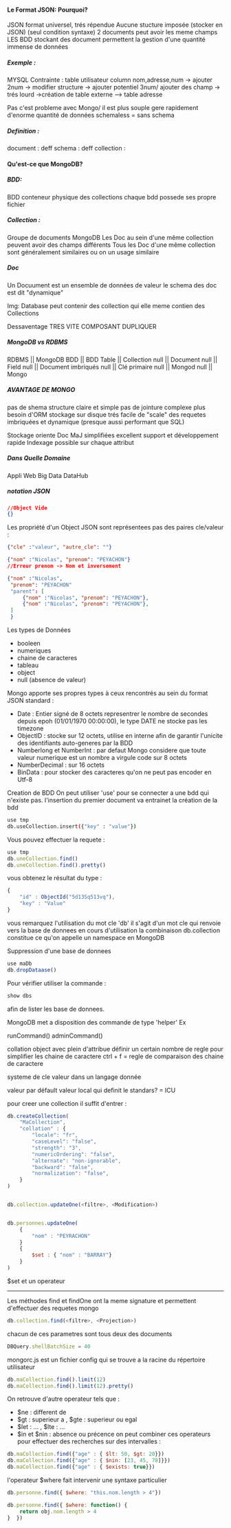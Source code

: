 
#### Le Format JSON: Pourquoi?
JSON format universel, trés répendue
Aucune stucture imposée (stocker en JSON) (seul condition syntaxe)
2 documents peut avoir les meme champs
LES BDD stockant des document permettent la gestion d'une quantité immense de données

##### Exemple : 
MYSQL Contrainte : table utilisateur column nom,adresse,num -> ajouter 2num -> modifier structure -> ajouter potentiel 3num/ ajouter des champ -> trés lourd ->création de table externe  --> table adresse

Pas c'est probleme avec Mongo/ il est plus souple
gere rapidement d'enorme quantité de données
schemaless = sans schema

##### Definition : 
document : deff
schema : deff
collection :


#### Qu'est-ce que MongoDB?

##### BDD:
BDD conteneur physique des collections
chaque bdd possede ses propre fichier

##### Collection :
Groupe de documents MongoDB
Les Doc au sein d'une même collection peuvent avoir des champs différents
Tous les Doc d'une même collection sont généralement similaires ou on un usage similaire

##### Doc
Un Docuument est un ensemble de données de valeur
le schema des doc est dit "dynamique"

Img: 
Database peut contenir des collection qui elle meme contien des Collections

Dessaventage TRES VITE COMPOSANT DUPLIQUER

##### MongoDB vs RDBMS
RDBMS  || MongoDB
BDD  || BDD
Table  || Collection
null  || Document
null  || Field
null  || Document imbriqués
null  || Clé primaire
null  || Mongod
null  || Mongo

##### AVANTAGE DE MONGO

pas de shema
structure claire et simple
pas de jointure complexe
plus besoin d'ORM
stockage sur disque
trés facile de "scale"
des requetes imbriquées et dynamique (presque aussi performant que SQL)

Stockage oriente Doc
MaJ simplifiées
excellent support et développement rapide
Indexage possible sur chaque attribut

##### Dans Quelle Domaine

Appli Web
Big Data
DataHub

##### notation JSON

``` json
//Object Vide
{}
```

Les propriété d'un Object JSON sont représentees pas des paires cle/valeur : 

``` json
{"cle" :"valeur", "autre_cle": ""}

{"nom" :"Nicolas", "prenom": "PEYACHON"}
//Erreur prenom -> Nom et inversement

{"nom" :"Nicolas", 
 "prenom": "PEYACHON"
 "parent": [
	 {"nom" :"Nicolas", "prenom": "PEYACHON"},
	 {"nom" :"Nicolas", "prenom": "PEYACHON"},	 
 ]
 }


```

Les types de Données

- booleen
- numeriques
- chaine de caracteres
- tableau
- object
- null (absence de valeur)

Mongo apporte ses propres types à ceux rencontrés au sein du format JSON standard :

- Date : Entier signé de 8 octets representrer le nombre de secondes depuis epoh (01/01/1970 00:00:00), le type DATE ne stocke pas les timezone
- ObjectID : stocke sur 12 octets, utilise en interne afin de garantir l'unicite des identifiants auto-generes par la BDD
- Numberlong et NumberInt : par defaut Mongo considere que toute valeur numerique est un nombre a virgule code sur 8 octets
- NumberDecimal : sur 16 octets 
- BinData : pour stocker des caracteres qu'on ne peut pas encoder en Utf-8


Creation de BDD
On peut utiliser 'use' pour se connecter a une bdd qui n'existe pas. l'insertion du premier document va entrainet la création de la bdd

``` bash
use tmp
db.useCollection.insert({"key" : "value"})
```

Vous pouvez effectuer la requete : 

``` javascript
use tmp
db.uneCollection.find()
db.uneCollection.find().pretty()
```


vous obtenez le résultat du type : 

``` javascript
{
	"id" : ObjectId("5d13Sq513vq"),
	"key" : "Value"
}
```

vous remarquez l'utilisation du mot cle 'db' il s'agit d'un mot cle qui renvoie vers la base de donnees en cours d'utilisation
la combinaison db.collection constitue ce qu'on appelle un namespace en MongoDB

Suppression d'une base de donnees


``` javascript
use maDb
db.dropDataase()
```

Pour vérifier utiliser la commande : 

``` javascript
show dbs
```

afin de lister les base de donnees.

MongoDB met a disposition des commande de type 'helper'
Ex

runCommand()
adminCommand()

collation
object avec plein d'attribue
définir un certain nombre de regle pour simplifier les chaine de caractere
ctrl + f = regle de comparaison des chaine de caractere

systeme de cle valeur dans un langage donnée

valeur par défault
valeur local
qui definit le standars? = ICU

pour creer une collection il suffit d'entrer : 

``` javascript
db.createCollection(
	"MaCollection",
	"collation" : {
		"locale": "fr",
		"caseLevel": "false",
		"strength": "3",
		"numericOrdering": "false",
		"alternate": "non-ignorable",
		"backward": "false",
		"normalization": "false",
	}
)
```

``` javascript

db.collection.updateOne(<filtre>, <Modification>)


db.personnes.updateOne(
	{
		"nom" : "PEYRACHON"
	}
	{
		$set : { "nom" : "BARRAY"}
	}
)
```

$set et un operateur


---
Les méthodes find et findOne ont la meme signature et permettent d'effectuer des requetes mongo

```javascript
db.collection.find(<filtre>, <Projection>)
```

chacun de ces parametres sont tous deux des documents


```javascript
DBQuery.shellBatchSize = 40
```

mongorc.js est un fichier config qui se trouve a la racine du répertoire utilisateur

```javascript
db.maCollection.find().limit(12)
db.maCollection.find().limit(12).pretty()
```


On retrouve d'autre operateur tels que :
- $ne : different de
- $gt : superieur a , $gte : superieur ou egal
- $let : ... , $lte : ...
- $in et $nin : absence ou précence
on peut combiner ces operateurs pour effectuer des recherches sur des intervalles : 
```javascript
db.maCollection.find({"age" : { $lt: 50, $gt: 20}})
db.maCollection.find({"age" : { $nin: [23, 45, 78]}})
db.maCollection.find({"age" : { $exists: true}})
```


l'operateur $where fait intervenir une syntaxe particulier 
```javascript
db.personne.find({ $where: "this.nom.length > 4"})

db.personne.find({ $where: function() {
	return obj.nom.length > 4
}  })
```

